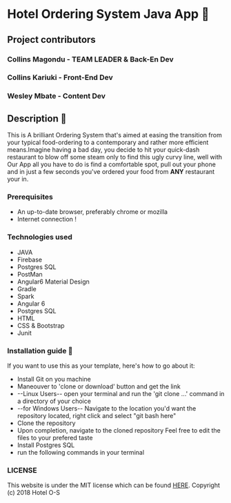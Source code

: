 # Hotel Ordering System Java App  :bento:

## Project contributors

### Collins Magondu - TEAM LEADER & Back-En Dev
### Collins Kariuki - Front-End Dev
### Wesley Mbate - Content Dev

## Description :notebook:

This is A brilliant Ordering System that's aimed at
easing the transition from your typical food-ordering
to a contemporary and rather more efficient means.Imagine having a bad day, you decide to hit your quick-dash restaurant to blow off some steam only to find this ugly curvy line, well with Our App all you have to do is find a comfortable spot, pull out your phone and in just a few seconds you've ordered your food from <b>ANY</b> restaurant your in.

### Prerequisites

*   An up-to-date browser, preferably chrome or mozilla
*   Internet connection !

### Technologies used

*   JAVA
*   Firebase
*   Postgres SQL
*   PostMan
*   Angular6 Material Design
*   Gradle
*   Spark
*   Angular 6
*   Postgres SQL
*   HTML
*   CSS & Bootstrap
*   Junit

### Installation guide :notebook:

  If you want to use this as your template, here's how to go about it:

*   Install Git on you machine
*   Maneouver to 'clone or download' button and get the link
*   \--Linux Users-- open your terminal and run the 'git clone ...' command in a directory of your choice
*   \--for Windows Users-- Navigate to the location you'd want the repository located, right click and select "git bash here"
*   Clone the repository
*   Upon completion, navigate to the cloned repository
    Feel free to edit the files to your prefered taste
*   Install Postgres SQL
*   run the following commands in your terminal

### LICENSE

 This website is under the MIT license which can be found [HERE](LICENSE).
 Copyright (c) 2018 Hotel O-S
